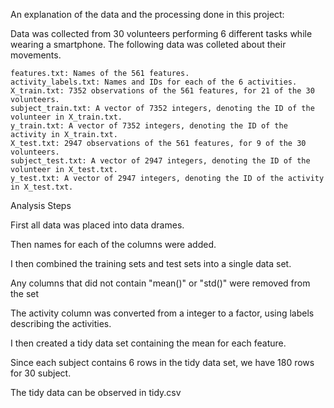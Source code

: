An explanation of the data and the processing done in this project:

Data was collected from 30 volunteers performing 6 different tasks while wearing a smartphone. The following data was colleted about their movements.

	features.txt: Names of the 561 features.
	activity_labels.txt: Names and IDs for each of the 6 activities.
	X_train.txt: 7352 observations of the 561 features, for 21 of the 30 volunteers.
	subject_train.txt: A vector of 7352 integers, denoting the ID of the volunteer in X_train.txt.
	y_train.txt: A vector of 7352 integers, denoting the ID of the activity in X_train.txt.
	X_test.txt: 2947 observations of the 561 features, for 9 of the 30 volunteers.
	subject_test.txt: A vector of 2947 integers, denoting the ID of the volunteer in X_test.txt.
	y_test.txt: A vector of 2947 integers, denoting the ID of the activity in X_test.txt.

Analysis Steps

First all data was placed into data drames.

Then names for each of the columns were added.

I then combined the training sets and test sets into a single data set.

Any columns that did not contain "mean()" or "std()" were removed from the set

The activity column was converted from a integer to a factor, using labels describing the activities.

I then created a tidy data set containing the mean for each feature.

Since each subject contains 6 rows in the tidy data set, we have 180 rows for 30 subject. 

The tidy data can be observed in tidy.csv
